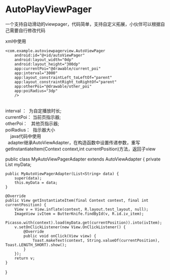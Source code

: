 # AutoPlayViewPager
一个支持自动滑动的viewpager，代码简单，支持自定义拓展，小伙伴可以根据自己需要自行修改代码

xml中使用  

    <com.example.autoviewpagerview.AutoViewPager
        android:id="@+id/autoViewPager"
        android:layout_width="0dp"
        android:layout_height="300dp"
        app:currentPoi="@drawable/current_poi"
        app:interval="3000"
        app:layout_constraintLeft_toLeftOf="parent"
        app:layout_constraintRight_toRightOf="parent"
        app:otherPoi="@drawable/other_poi"
        app:poiRadius="3dp"
        />
 <br>
   interval ：  为自定播放时长; <br>
   currentPoi： 当前页指示器; <br>
   otherPoi：   其他页指示器; <br>
   poiRadius：  指示器大小 <br>
   
   java代码中使用<br>
  
      adapter继承AutoViewAdapter<T>，在构造函数中设置传递参数，重写getInstantiateItem(Context context,int currentPosition)方法，返回子view
  
  
  public class MyAutoViewPagerAdapter extends AutoViewAdapter<String> {
    private List<String> myData;

    public MyAutoViewPagerAdapter(List<String> data) {
        super(data);
        this.myData = data;
    }

    @Override
    public View getInstantiateItem(final Context context, final int currentPosition) {
        View v = View.inflate(context, R.layout.test_layout, null);
        ImageView ivItem = ButterKnife.findById(v, R.id.iv_item);
        Picasso.with(context).load(myData.get(currentPosition)).into(ivItem);
        v.setOnClickListener(new View.OnClickListener() {
            @Override
            public void onClick(View view) {
                Toast.makeText(context, String.valueOf(currentPosition), Toast.LENGTH_SHORT).show();
            }
        });
        return v;
    }
}

  


